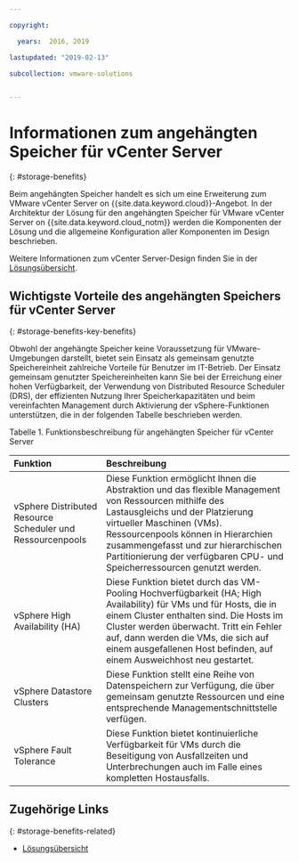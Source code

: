 ```yaml
---

copyright:

  years:  2016, 2019

lastupdated: "2019-02-13"

subcollection: vmware-solutions


---
```


# Informationen zum angehängten Speicher für vCenter Server
{: #storage-benefits}

Beim angehängten Speicher handelt es sich um eine Erweiterung zum VMware vCenter Server on {{site.data.keyword.cloud}}-Angebot. In der Architektur der Lösung für den angehängten Speicher für VMware vCenter Server on {{site.data.keyword.cloud_notm}} werden die Komponenten der Lösung und die allgemeine Konfiguration aller Komponenten im Design beschrieben.

Weitere Informationen zum vCenter Server-Design finden Sie in der [Lösungsübersicht](/docs/services/vmwaresolutions/archiref/solution?topic=vmware-solutions-solution_overview).

## Wichtigste Vorteile des angehängten Speichers für vCenter Server
{: #storage-benefits-key-benefits}

Obwohl der angehängte Speicher keine Voraussetzung für VMware-Umgebungen darstellt, bietet sein Einsatz als gemeinsam genutzte Speichereinheit zahlreiche Vorteile für Benutzer im IT-Betrieb. Der Einsatz gemeinsam genutzter Speichereinheiten kann Sie bei der Erreichung einer hohen Verfügbarkeit, der Verwendung von Distributed Resource Scheduler (DRS), der effizienten Nutzung Ihrer Speicherkapazitäten und beim vereinfachten Management durch Aktivierung der vSphere-Funktionen unterstützen, die in der folgenden Tabelle beschrieben werden.

Tabelle 1. Funktionsbeschreibung für angehängten Speicher für vCenter Server

| Funktion | Beschreibung |
|:------- |:----------- |
| vSphere Distributed Resource Scheduler und Ressourcenpools | Diese Funktion ermöglicht Ihnen die Abstraktion und das flexible Management von Ressourcen mithilfe des Lastausgleichs und der Platzierung virtueller Maschinen (VMs). Ressourcenpools können in Hierarchien zusammengefasst und zur hierarchischen Partitionierung der verfügbaren CPU- und Speicherressourcen genutzt werden. |
| vSphere High Availability (HA) | Diese Funktion bietet durch das VM-Pooling Hochverfügbarkeit (HA; High Availability) für VMs und für Hosts, die in einem Cluster enthalten sind. Die Hosts im Cluster werden überwacht. Tritt ein Fehler auf, dann werden die VMs, die sich auf einem ausgefallenen Host befinden, auf einem Ausweichhost neu gestartet. |
| vSphere Datastore Clusters | Diese Funktion stellt eine Reihe von Datenspeichern zur Verfügung, die über gemeinsam genutzte Ressourcen und eine entsprechende Managementschnittstelle verfügen. |
| vSphere Fault Tolerance | Diese Funktion bietet kontinuierliche Verfügbarkeit für VMs durch die Beseitigung von Ausfallzeiten und Unterbrechungen auch im Falle eines kompletten Hostausfalls. |

## Zugehörige Links
{: #storage-benefits-related}

* [Lösungsübersicht](/docs/services/vmwaresolutions/archiref/solution?topic=vmware-solutions-solution_overview)
